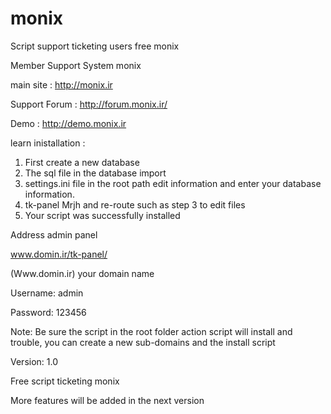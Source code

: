 # monix
Script support ticketing users free monix


Member Support System monix


main site : http://monix.ir

Support Forum : http://forum.monix.ir/

Demo : http://demo.monix.ir

learn inistallation :

1. First create a new database
2. The sql file in the database import
3. settings.ini file in the root path edit information and enter your database information.
4. tk-panel Mrjh and re-route such as step 3 to edit files
5. Your script was successfully installed


Address admin panel

www.domin.ir/tk-panel/

(Www.domin.ir) your domain name

Username: admin

Password: 123456

Note: Be sure the script in the root folder action script will install and trouble, you can create a new sub-domains and the install script

Version: 1.0

Free script ticketing monix

More features will be added in the next version
